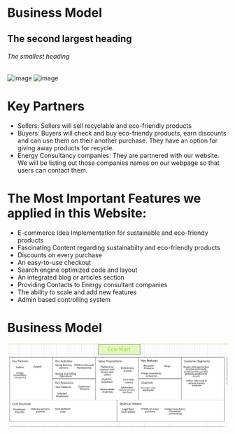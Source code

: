 
# Business Model
## The second largest heading
###### The smallest heading



![image](https://user-images.githubusercontent.com/62741672/127739099-f799b51a-8d47-45e9-90e9-4054704225fa.png)
![image](https://user-images.githubusercontent.com/62741672/127739191-5699ae25-52ae-4344-b075-5dad270abde7.png)






# Key Partners
- Sellers: Sellers will sell recyclable and eco-friendly products
- Buyers: Buyers will check and buy eco-friendy products, earn discounts and can use them on their another purchase. They have an option for giving away products for recycle.
- Energy Consultancy companies: They are partnered with our website. We will be listing out those companies names on our webpage so that users can contact them.








# The Most Important Features we applied in this Website:
- E-commerce Idea Implementation for sustainable and eco-friendy products
- Fascinating Content regarding sustainabilty and eco-friendly products
- Discounts on every purchase
- An easy-to-use checkout
- Search engine optimized code and layout
- An integrated blog or articles section
- Providing Contacts to Energy consultant companies 
- The ability to scale and add new features
- Admin based controlling system








# Business Model
![Capture](https://github.com/YashKandalkar/eco-mart/blob/1408487da00804cfb10a59e58f7606f5d7d52c38/images/EcomartBusinessModel.png)
